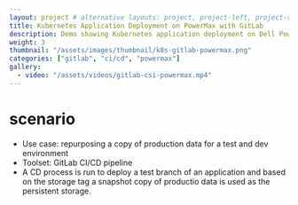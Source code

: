 ```yaml
---
layout: project # alternative layouts: project, project-left, project-right, project-top
title: Kubernetes Application Deployment on PowerMax with GitLab
description: Demo showing Kubernetes application deployment on Dell PowerMax storage platform with DevOps on GitLab
weight: 3
thumbnail: "/assets/images/thumbnail/k8s-gitlab-powermax.png"
categories: ["gitlab", "ci/cd", "powermax"]
gallery:
  - video: "/assets/videos/gitlab-csi-powermax.mp4"
---
```

# scenario

* Use case: repurposing a copy of production data for a test and dev environment
* Toolset: GitLab CI/CD pipeline
* A CD process is run to deploy a test branch of an application and based on the storage tag a snapshot copy of productio data is used as the persistent storage.
